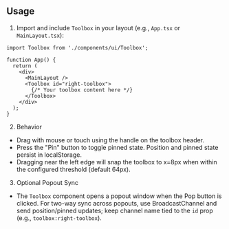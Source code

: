 Usage
-----

1) Import and include `Toolbox` in your layout (e.g., `App.tsx` or `MainLayout.tsx`):

```tsx
import Toolbox from './components/ui/Toolbox';

function App() {
  return (
    <div>
      <MainLayout />
      <Toolbox id="right-toolbox">
        {/* Your toolbox content here */}
      </Toolbox>
    </div>
  );
}
```

2) Behavior
- Drag with mouse or touch using the handle on the toolbox header.
- Press the "Pin" button to toggle pinned state. Position and pinned state persist in localStorage.
- Dragging near the left edge will snap the toolbox to x=8px when within the configured threshold (default 64px).

3) Optional Popout Sync
- The `Toolbox` component opens a popout window when the Pop button is clicked. For two-way sync across popouts, use BroadcastChannel and send position/pinned updates; keep channel name tied to the `id` prop (e.g., `toolbox:right-toolbox`).
